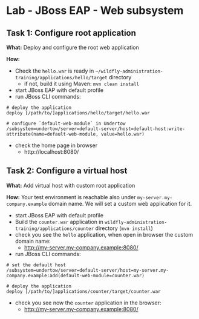 # Lab - JBoss EAP - Web subsystem

## Task 1: Configure root application

**What:** Deploy and configure the root web application

**How:**
* Check the `hello.war` is ready in `~/wildfly-administration-training/applications/hello/target` directory
  * if not, build it using Maven: `mvn clean install`
* start JBoss EAP with default profile
* run JBoss CLI commands:
```
# deploy the application
deploy [/path/to/]applications/hello/target/hello.war

# configure `default-web-module` in Undertow
/subsystem=undertow/server=default-server/host=default-host:write-attribute(name=default-web-module, value=hello.war)
```
* check the home page in browser
  * http://localhost:8080/

## Task 2: Configure a virtual host

**What:** Add virtual host with custom root application

**How:**
Your test environment is reachable also under `my-server.my-company.example`
domain name. We will set a custom web application for it.

* start JBoss EAP with default profile
* Build the `counter.war` application in `wildfly-administration-training/applications/counter` directory (`mvn install`)
* check you see the `hello` application, when open in browser the custom domain name:
  * http://my-server.my-company.example:8080/
* run JBoss CLI commands:
```
# set the default host
/subsystem=undertow/server=default-server/host=my-server.my-company.example:add(default-web-module=counter.war)

# deploy the application
deploy [/path/to/]applications/counter/target/counter.war
```
* check you see now the `counter` application in the browser:
  * http://my-server.my-company.example:8080/
